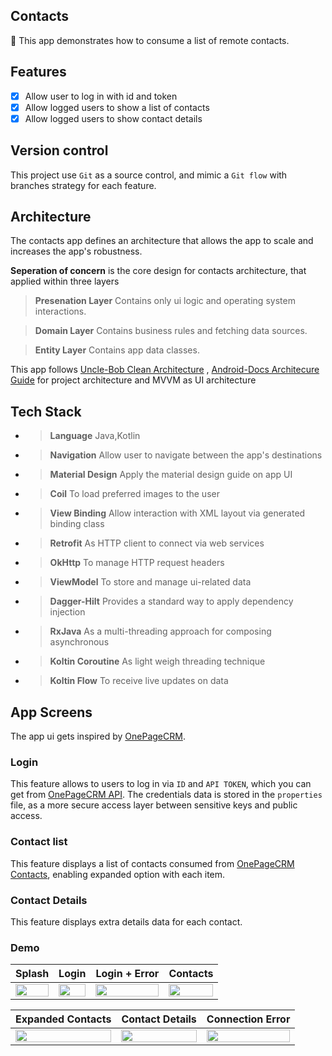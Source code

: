 ## Contacts
:tada: This app demonstrates how to consume a list of remote contacts.

## Features
- [x] Allow user to log in with id and token
- [x] Allow logged users to show a list of contacts
- [x] Allow logged users to show contact details

## Version control
This project use `Git` as a source control, and mimic a `Git flow` with branches strategy for each feature.

## Architecture 
The contacts app defines an architecture that allows the app to scale and increases the app's robustness.

**Seperation of concern** is the core design for contacts architecture, that applied within three layers

> **Presenation Layer**  Contains only ui logic and operating system interactions. 

> **Domain Layer**  Contains business rules and fetching data sources.

> **Entity Layer**  Contains app data classes.

This app follows [Uncle-Bob Clean Architecture](https://blog.cleancoder.com/uncle-bob/2012/08/13/the-clean-architecture.html) ,
[Android-Docs Architecure Guide](https://developer.android.com/jetpack/guide) for project architecture and MVVM as UI architecture

## Tech Stack
- > **Language**  Java,Kotlin
- > **Navigation**  Allow user to navigate between the app's destinations 
- > **Material Design** Apply the material design guide on app UI
- > **Coil** To load preferred images to the user
- > **View Binding** Allow interaction with XML layout via generated binding class
- > **Retrofit** As HTTP client to connect via web services
- > **OkHttp** To manage HTTP request headers
- > **ViewModel** To store and manage ui-related data
- > **Dagger-Hilt** Provides a standard way to apply dependency injection
- > **RxJava** As a multi-threading approach for composing asynchronous
- > **Koltin Coroutine** As light weigh threading technique  
- > **Koltin Flow** To receive live updates on data

## App Screens
The app ui gets inspired by [OnePageCRM](https://play.google.com/store/apps/details?id=com.onepagecrm&hl=en&gl=US).

### Login
This feature allows to users to log in via `ID` and `API TOKEN`, which you can get from [OnePageCRM API](https://app.onepagecrm.com/app/api). The credentials
 data is stored in the `properties` file, as a more secure access layer between sensitive keys and public access.
 
### Contact list
This feature displays a list of contacts consumed from [OnePageCRM Contacts](https://developer.onepagecrm.com/api/#/Contacts), enabling 
expanded option with each item.

### Contact Details
This feature displays extra details data for each contact.

### Demo

| Splash | Login | Login + Error | Contacts 
| ------ | ------ | ------| ----- 
| <img src="https://raw.githubusercontent.com/MohamedGElsharkawy/Contacts/master/screen-shots/splash.jpg" align="center" width="100%"/> |<img src="https://raw.githubusercontent.com/MohamedGElsharkawy/Contacts/master/screen-shots/login.jpg" align="center" width="100%"/>|<img src="https://raw.githubusercontent.com/MohamedGElsharkawy/Contacts/master/screen-shots/login-error.jpg" align="center" width="100%" /> |<img src="https://raw.githubusercontent.com/MohamedGElsharkawy/Contacts/master/screen-shots/contacts.jpg" align="center" width="100%"/>


| Expanded Contacts | Contact Details | Connection Error  
| ------ | ------ | ------
|<img src="https://raw.githubusercontent.com/MohamedGElsharkawy/Contacts/master/screen-shots/contacts-expanded.jpg" align="center" width="100%"/> |<img src="https://raw.githubusercontent.com/MohamedGElsharkawy/Contacts/master/screen-shots/details.jpg" align="center" width="100%"/> | <img src="https://raw.githubusercontent.com/MohamedGElsharkawy/Contacts/master/screen-shots/details-conncetion.jpg" align="center" width="100%"/>

 





